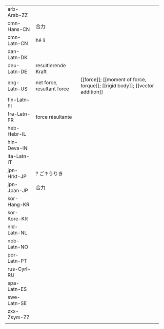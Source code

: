 | | | |
|-|-|-|
| arb-Arab-ZZ |  |  |
| cmn-Hans-CN | 合力 |  |
| cmn-Latn-CN | hé lì |  |
| dan-Latn-DK |  |  |
| deu-Latn-DE | resultierende Kraft |  |
| eng-Latn-US | net force, resultant force | [[force]]; [[moment of force, torque]]; [[rigid body]]; [[vector addition]] |
| fin-Latn-FI |  |  |
| fra-Latn-FR | force résultante |  |
| heb-Hebr-IL |  |  |
| hin-Deva-IN |  |  |
| ita-Latn-IT |  |  |
| jpn-Hrkt-JP | ? ご↑うりき |  |
| jpn-Jpan-JP | 合力 |  |
| kor-Hang-KR |  |  |
| kor-Kore-KR |  |  |
| nld-Latn-NL |  |  |
| nob-Latn-NO |  |  |
| por-Latn-PT |  |  |
| rus-Cyrl-RU |  |  |
| spa-Latn-ES |  |  |
| swe-Latn-SE |  |  |
| zxx-Zsym-ZZ |  |  |
|  |  |  |
